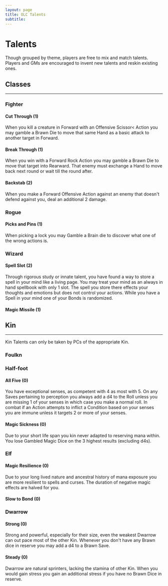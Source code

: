 ```yaml
---
layout: page
title: OLC Talents
subtitle:
---
```

# Talents
Though grouped by theme, players are free to mix and match talents. Players and GMs are encouraged to invent new talents and reskin existing ones.
## Classes
---
### Fighter
#### Cut Through (1)
When you kill a creature in Forward with an Offensive Scissor< Action you may gamble a Brawn Die to move that same Hand as a basic attack to another target in Forward.
#### Break Through (1)
When you win with a Forward Rock Action you may gamble a Brawn Die to move that target into Rearward. That enemy must exchange a Hand to move back next round or wait till the round after.
#### Backstab (2)
When you make a Forward Offensive Action against an enemy that doesn't defend against you, deal an additional 2 damage.

### Rogue
#### Picks and Pins (1)
When picking a lock you may Gamble a Brain die to discover what one of the wrong actions is.

### Wizard
#### Spell Slot (2)
Through rigorous study or innate talent, you have found a way to store a spell in your mind like a living page. You may treat your mind as an always in hand spellbook with only 1 slot.
The spell you store there effects your thoughts and emotions but does not control your actions. While you have a Spell in your mind one of your Bonds is randomized.
#### Magic Missile (1)

## Kin
---
Kin Talents can only be taken by PCs of the appropriate Kin.
### Foulkn

### Half-foot
#### All Five (0)
You have exceptional senses, as competent with 4 as most with 5. On any Saves pertaining to perception you always add a d4 to the Roll unless you are missing 1 of your senses in which case you make a normal roll. In combat if an Action attempts to inflict a Condition based on your senses you are immune unless it targets 2 or more of your senses. 
#### Magic Sickness (0)
Due to your short life span you kin never adapted to reserving mana within. You lose Gambled Magic Dice on the 3 highest results (excluding d4s).

### Elf
#### Magic Resilience (0)
Due to your long lived nature and ancestral history of mana exposure you are more resilient to spells and curses. The duration of negative magic effects are halved for you.
#### Slow to Bond (0)

### Dwarrow
#### Strong (0)
Strong and powerful, especially for their size, even the weakest Dwarrow can out pace most of the other Kin. Whenever you don't have any Brawn dice in reserve you may add a d4 to a Brawn Save.
#### Steady (0)
Dwarrow are natural sprinters, lacking the stamina of other Kin. When you would gain stress you gain an additional stress if you have no Brawn Dice in reserve.
